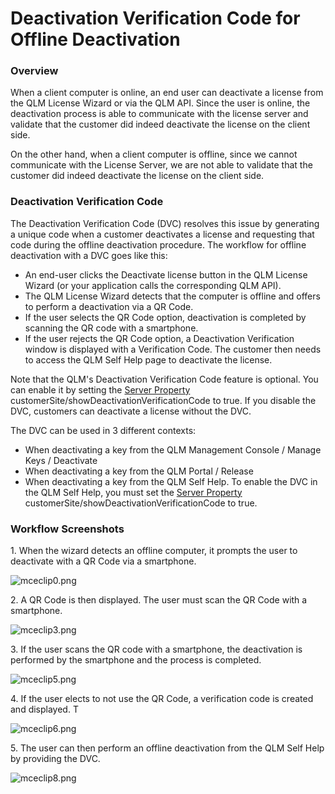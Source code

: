 # Deactivation Verification Code for Offline Deactivation

### Overview

When a client computer is online, an end user can deactivate a license from the QLM License Wizard or via the QLM API. Since the user is online, the deactivation process is able to communicate with the license server and validate that the customer did indeed deactivate the license on the client side.

On the other hand, when a client computer is offline, since we cannot communicate with the License Server, we are not able to validate that the customer did indeed deactivate the license on the client side.

### Deactivation Verification Code

The Deactivation Verification Code (DVC) resolves this issue by generating a unique code when a customer deactivates a license and requesting that code during the offline deactivation procedure. The workflow for offline deactivation with a DVC goes like this:

* An end-user clicks the Deactivate license button in the QLM License Wizard (or your application calls the corresponding QLM API).
* The QLM License Wizard detects that the computer is offline and offers to perform a deactivation via a QR Code.
* If the user selects the QR Code option, deactivation is completed by scanning the QR code with a smartphone.
* If the user rejects the QR Code option, a Deactivation Verification window is displayed with a Verification Code. The customer then needs to access the QLM Self Help page to deactivate the license.

Note that the QLM's Deactivation Verification Code feature is optional. You can enable it by setting the [Server Property](https://support.soraco.co/hc/en-us/articles/207920563) customerSite/showDeactivationVerificationCode to true. If you disable the DVC, customers can deactivate a license without the DVC.&#x20;

The DVC can be used in 3 different contexts:

* When deactivating a key from the QLM Management Console / Manage Keys / Deactivate
* When deactivating a key from the QLM Portal / Release
* When deactivating a key from the QLM Self Help. To enable the DVC in the QLM Self Help, you must set the [Server Property](https://support.soraco.co/hc/en-us/articles/207920563) customerSite/showDeactivationVerificationCode to true.

### Workflow Screenshots

&#x20;1\. When the wizard detects an offline computer, it prompts the user to deactivate with a QR Code via a smartphone.

![mceclip0.png](https://support.soraco.co/hc/article\_attachments/4402242707860/mceclip0.png)

2\. A QR Code is then displayed. The user must scan the QR Code with a smartphone.

![mceclip3.png](https://support.soraco.co/hc/article\_attachments/4402235045268/mceclip3.png)

3\. If the user scans the QR code with a smartphone, the deactivation is performed by the smartphone and the process is completed.

![mceclip5.png](https://support.soraco.co/hc/article\_attachments/4402242711700/mceclip5.png)

&#x20;4\. If the user elects to not use the QR Code, a verification code is created and displayed. T

![mceclip6.png](https://support.soraco.co/hc/article\_attachments/4402235047444/mceclip6.png)

5\. The user can then perform an offline deactivation from the QLM Self Help by providing the DVC.

![mceclip8.png](https://support.soraco.co/hc/article\_attachments/4402242773524/mceclip8.png)
